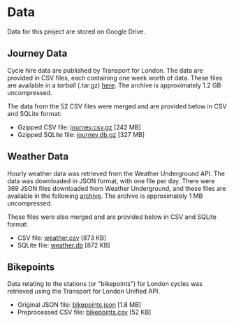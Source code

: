 # Data

Data for this project are stored on Google Drive.

## Journey Data

Cycle hire data are published by Transport for London. The data are provided
in CSV files, each containing one week worth of data. These files are available
in a *tarball* (.tar.gz) [here](https://drive.google.com/open?id=1GZtYqej5tEDnQj3g5qB_fmy_k76YFseC).
The archive is approximately 1.2 GB uncompressed.

The data from the 52 CSV files were merged and are provided below in CSV and
SQLite format:

* Gzipped CSV file: [journey.csv.gz](https://drive.google.com/open?id=1HSnVe74BsBfvsX1B2tyv60O9O-lAaJV-) [242 MB]
* Gzipped SQLite file: [journey.db.gz](https://drive.google.com/open?id=1hTPquBMo_sp0VZQAWh5shmFNNjDAjs_o) [327 MB]

## Weather Data

Hourly weather data was retrieved from the Weather Underground API. The data was
downloaded in JSON format, with one file per day. There were 369 JSON files
downloaded from Weather Underground, and these files are available in the
following [archive](https://drive.google.com/open?id=1RDIjwpvLRi8Wr7F2VNhtd08WcHm8J9_n).
The archive is approximately 1 MB uncompressed.

These files were also merged and are provided below in CSV and SQLite format:

* CSV file: [weather.csv](https://drive.google.com/open?id=1e1U3Mcowvsnp6-rZCODJ-PVZsda0xihA) [873 KB]
* SQLite file: [weather.db](https://drive.google.com/open?id=1ptnDBUt3u3Q7CYrBd4TvU8bIr1pASdKw) [872 KB]


## Bikepoints

Data relating to the stations (or "bikepoints") for London cycles was retrieved
using the Transport for London Unified API.

* Original JSON file: [bikepoints.json](https://drive.google.com/open?id=1_iKp8HZWQiWJPZius9ZcGVynM-Q1h2U9) [1.8 MB]
* Preprocessed CSV file: [bikepoints.csv](https://drive.google.com/open?id=1IRawKHUsyEfPtUG_gQzpnF4kTeM79pMo) [52 KB]
